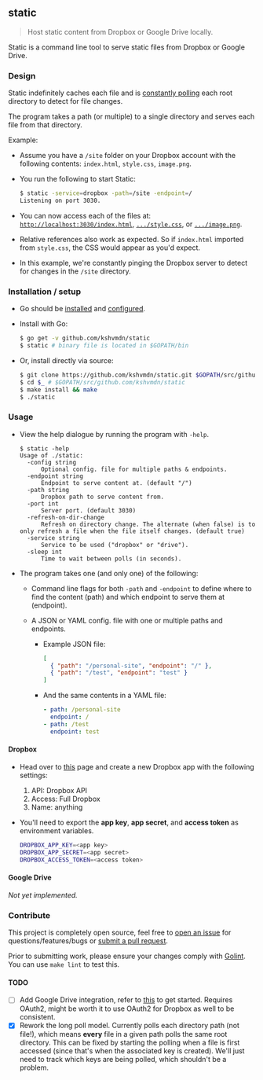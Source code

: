 ## static

> Host static content from Dropbox or Google Drive locally.

Static is a command line tool to serve static files from Dropbox or Google Drive.

### Design

Static indefinitely caches each file and is [constantly polling](https://www.pubnub.com/blog/2014-12-01-http-long-polling/) each root directory to detect for file changes.

The program takes a path (or multiple) to a single directory and serves each file from that directory.

Example:

  - Assume you have a `/site` folder on your Dropbox account with the following contents: `index.html`, `style.css`, `image.png`.

  - You run the following to start Static:

    ```sh
    $ static -service=dropbox -path=/site -endpoint=/
    Listening on port 3030.
    ```

  - You can now access each of the files at: [`http://localhost:3030/index.html`](http://localhost:3030/index.html), [`.../style.css`](http://localhost:3030/style.css), or [`.../image.png`](http://localhost:3030/image.png).

  - Relative references also work as expected. So if `index.html` imported from `style.css`, the CSS would appear as you'd expect.

  - In this example, we're constantly pinging the Dropbox server to detect for changes in the `/site` directory.

### Installation / setup

  - Go should be [installed](https://golang.org/doc/install) and [configured](https://golang.org/doc/install#testing).

  - Install with Go:

    ```sh
    $ go get -v github.com/kshvmdn/static
    $ static # binary file is located in $GOPATH/bin
    ```

  - Or, install directly via source:

    ```sh
    $ git clone https://github.com/kshvmdn/static.git $GOPATH/src/github.com/kshvmdn/static
    $ cd $_ # $GOPATH/src/github.com/kshvmdn/static
    $ make install && make
    $ ./static
    ```

### Usage

  - View the help dialogue by running the program with `-help`.

    ```
    $ static -help
    Usage of ./static:
      -config string
          Optional config. file for multiple paths & endpoints.
      -endpoint string
          Endpoint to serve content at. (default "/")
      -path string
          Dropbox path to serve content from.
      -port int
          Server port. (default 3030)
      -refresh-on-dir-change
          Refresh on directory change. The alternate (when false) is to only refresh a file when the file itself changes. (default true)
      -service string
          Service to be used ("dropbox" or "drive").
      -sleep int
          Time to wait between polls (in seconds).
    ```

  - The program takes one (and only one) of the following:

    + Command line flags for both `-path` and `-endpoint` to define where to find the content (path) and which endpoint to serve them at (endpoint).

    + A JSON or YAML config. file with one or multiple paths and endpoints.

      * Example JSON file:

        ```json
        [
          { "path": "/personal-site", "endpoint": "/" },
          { "path": "/test", "endpoint": "test" }
        ]
        ```

      * And the same contents in a YAML file:

        ```yaml
        - path: /personal-site
          endpoint: /
        - path: /test
          endpoint: test
        ```

#### Dropbox

  - Head over to [this](https://www.dropbox.com/developers/apps) page and create a new Dropbox app with the following settings:

    1. API: Dropbox API
    2. Access: Full Dropbox
    3. Name: anything

  - You'll need to export the **app key**, **app secret**, and **access token** as environment variables.

    ```sh
    DROPBOX_APP_KEY=<app key>
    DROPBOX_APP_SECRET=<app secret>
    DROPBOX_ACCESS_TOKEN=<access token>
    ```

#### Google Drive

_Not yet implemented._

### Contribute

This project is completely open source, feel free to [open an issue](https://github.com/kshvmdn/static/issues) for questions/features/bugs or [submit a pull request](https://github.com/kshvmdn/static/pulls).

Prior to submitting work, please ensure your changes comply with [Golint](https://github.com/golang/lint). You can use `make lint` to test this.

#### TODO

  - [ ] Add Google Drive integration, refer to [this](https://developers.google.com/drive/v3/web/quickstart/go) to get started. Requires OAuth2, might be worth it to use OAuth2 for Dropbox as well to be consistent.
  - [x] Rework the long poll model. Currently polls each directory path (not file!), which means **every** file in a given path polls the same root directory. This can be fixed by starting the polling when a file is first accessed (since that's when the associated key is created). We'll just need to track which keys are being polled, which shouldn't be a problem.
